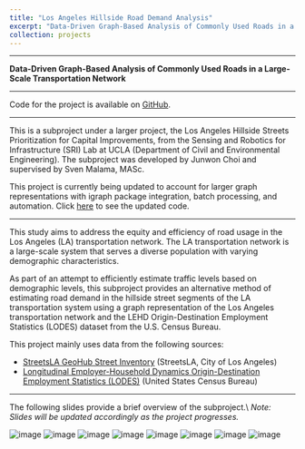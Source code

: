```yaml
---
title: "Los Angeles Hillside Road Demand Analysis"
excerpt: "Data-Driven Graph-Based Analysis of Commonly Used Roads in a Large-Scale Transportation Network<br/><br/><img src='/images/srilab_road_usage.png' style='box-shadow: 10px 10px 20px rgba(0, 0, 0, 0.3);'>"
collection: projects
---
```


---
**Data-Driven Graph-Based Analysis of Commonly Used Roads in a Large-Scale Transportation Network**

---
Code for the project is available on [GitHub](https://github.com/cjunwon/SRILab-Road-Demand-Analysis).

---

This is a subproject under a larger project, the Los Angeles Hillside Streets Prioritization for Capital Improvements, from the Sensing and Robotics for Infrastructure (SRI) Lab at UCLA (Department of Civil and Environmental Engineering). The subproject was developed by Junwon Choi and supervised by Sven Malama, MASc.

This project is currently being updated to account for larger graph representations with igraph package integration, batch processing, and automation. Click [here](https://github.com/cjunwon/SRILab-Road-Demand-Analysis-Expanded-Graph) to see the updated code.

---

This study aims to address the equity and efficiency of road usage in the Los Angeles (LA) transportation network. The LA transportation network is a large-scale system that serves a diverse population with varying demographic characteristics.

As part of an attempt to efficiently estimate traffic levels based on demographic levels, this subproject provides an alternative method of estimating road demand in the hillside street segments of the LA transportation system using a graph representation of the Los Angeles transportation network and the LEHD Origin-Destination Employment Statistics (LODES) dataset from the U.S. Census Bureau.

This project mainly uses data from the following sources:
- [StreetsLA GeoHub Street Inventory](https://geohub.lacity.org/datasets/lahub::streetsla-geohub-street-inventory/about) (StreetsLA, City of Los Angeles)
- [Longitudinal Employer-Household Dynamics Origin-Destination Employment Statistics (LODES)](https://lehd.ces.census.gov/data/) (United States Census Bureau)

---

The following slides provide a brief overview of the subproject.\\
*Note: Slides will be updated accordingly as the project progresses.*

![image](https://github.com/cjunwon/SRILab-Road-Demand-Analysis/assets/56373973/c8aa97fa-e1b4-4a5f-b654-18be700f38de)
![image](https://github.com/cjunwon/SRILab-Road-Demand-Analysis/assets/56373973/c50dd9de-408b-4c29-96ad-b018520a3142)
![image](https://github.com/cjunwon/SRILab-Road-Demand-Analysis/assets/56373973/92a2dc8f-b559-4a88-8e96-2e0c5d706b9b)
![image](https://github.com/cjunwon/SRILab-Road-Demand-Analysis/assets/56373973/9c0e3cf1-4bcf-49eb-8ac6-3c501564530d)
![image](https://github.com/cjunwon/SRILab-Road-Demand-Analysis/assets/56373973/4e377206-79b3-4ca2-a2ea-686fef123d57)
![image](https://github.com/cjunwon/SRILab-Road-Demand-Analysis/assets/56373973/91946848-ccf7-4d8c-af01-07800dfa85da)
![image](https://github.com/cjunwon/SRILab-Road-Demand-Analysis/assets/56373973/6ba0af24-c394-45ed-92a4-2a4c1c13c3f3)
![image](https://github.com/cjunwon/SRILab-Road-Demand-Analysis/assets/56373973/c8a6cca0-024c-4e58-8875-2183cc488a21)